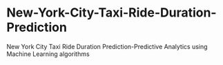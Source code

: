 # New-York-City-Taxi-Ride-Duration-Prediction
New York City Taxi Ride Duration Prediction-Predictive Analytics using Machine Learning algorithms

